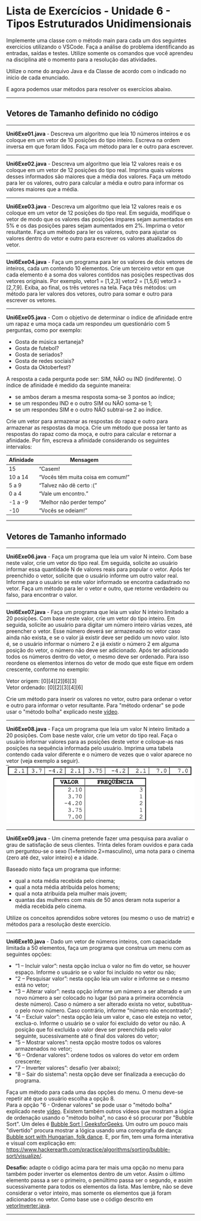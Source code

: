 # Lista de Exercícios - Unidade 6 - Tipos Estruturados Unidimensionais

Implemente  uma  classe  com  o  método  main  para  cada  um  dos seguintes  exercícios utilizando o VSCode. Faça a análise do problema identificando as entradas, saídas e testes. Utilize  somente  os  comandos  que  você  aprendeu  na  disciplina  até  o  momento  para  a resolução das atividades.

Utilize o nome do arquivo Java e da Classe de acordo com o indicado no inicio de cada enunciado.

E agora podemos usar métodos para resolver os exercícios abaixo.

----------

## Vetores de Tamanho definido no código

----------

**Uni6Exe01.java** - Descreva um algoritmo que leia 10 números inteiros e os coloque em um vetor de 10 posições do tipo inteiro. Escreva na ordem inversa em que foram lidos. Faça um método para ler e outro para escrever.

----------
**Uni6Exe02.java** - Descreva um algoritmo que leia 12 valores reais e os coloque em um vetor de 12 posições do tipo real. Imprima quais valores desses informados são maiores que a média dos valores. Faça um método para ler os valores, outro para calcular a média e outro para informar os valores maiores que a média.

----------
**Uni6Exe03.java** - Descreva um algoritmo que leia 12 valores reais e os coloque em um vetor de 12 posições do tipo real. Em seguida, modifique o vetor de modo que os valores das posições ímpares sejam aumentados em 5% e os das posições pares sejam aumentados em 2%. Imprima o vetor resultante. Faça um método para ler os valores, outro para ajustar os valores dentro do vetor e outro para escrever os valores atualizados do vetor.

----------
**Uni6Exe04.java** - Faça um programa para ler os valores de dois vetores de inteiros, cada um contendo 10 elementos. Crie um terceiro vetor em que cada elemento é a soma dos valores contidos nas posições respectivas dos vetores originais. Por exemplo, vetor1 = \[1,2,3] vetor2 = \[1,5,6] vetor3 = \[2,7,9]. Exiba, ao final, os três vetores na tela. Faça três métodos: um método para ler valores dos vetores, outro para somar e outro para escrever os vetores.

----------
**Uni6Exe05.java** - Com o objetivo de determinar o índice de afinidade entre um rapaz e uma moça cada um respondeu um questionário com 5 perguntas, como por exemplo:

- Gosta de música sertaneja?
- Gosta de futebol?
- Gosta de seriados?
- Gosta de redes sociais?
- Gosta da Oktoberfest?

A resposta a cada pergunta pode ser: SIM, NÃO ou IND (indiferente). O índice de afinidade é medido da seguinte maneira:

- se ambos deram a mesma resposta soma-se 3 pontos ao índice;
- se um respondeu IND e o outro SIM ou NÃO soma-se 1;
- se um respondeu SIM e o outro NÃO subtrai-se 2 ao índice.

Crie  um  vetor  para  armazenar  as  respostas  do  rapaz  e  outro  para  armazenar  as respostas da moça. Crie um método que possa ler tanto as respostas do rapaz como da moça, e outro para calcular e retornar  a  afinidade.  Por  fim, escreva  a  afinidade  considerando  os  seguintes intervalos:

| Afinidade | Mensagem                          |
|-----------|-----------------------------------|
| 15        | “Casem!                           |
| 10 a 14   | “Vocês têm muita coisa em comum!” |
| 5 a 9     | “Talvez não dê certo :(”          |
| 0 a 4     | “Vale um encontro.”               |
| -1 a -9   | “Melhor não perder tempo”         |
| -10       | “Vocês se odeiam!”                |

----------

## Vetores de Tamanho informado

----------
**Uni6Exe06.java** - Faça um programa que leia um valor N inteiro. Com base neste valor, crie um vetor do tipo real. Em seguida, solicite ao usuário informar essa quantidade N de valores reais para popular o vetor. Após ter preenchido o vetor, solicite que o usuário informe um outro valor real. Informe para o usuário se este valor informado se encontra cadastrado no vetor. Faça  um  método  para  ler  o  vetor e outro, que retorne verdadeiro ou falso, para encontrar o valor.

----------
**Uni6Exe07.java** - Faça um programa que leia um valor N inteiro limitado a 20 posições. Com base neste valor, crie um vetor do tipo inteiro. Em seguida, solicite ao usuário para digitar um número inteiro várias vezes, até preencher o vetor. Esse número deverá ser armazenado no vetor caso ainda não exista, e se o valor já existir deve ser pedido um novo valor. Isto é, se o usuário informar o número 2 e já existir o número 2 em alguma posição do vetor, o número não deve ser adicionado. Após ter adicionado todos os números dentro do vetor, o mesmo deve ser ordenado. Para isso reordene os elementos internos do vetor de modo que este fique em ordem crescente, conforme no exemplo:

Vetor origem: \[0]\[4]\[2]\[6]\[3]  
Vetor ordenado: \[0]\[2]\[3]\[4]\[6]

Crie um método para inserir os valores no vetor, outro para ordenar o vetor e outro para informar o vetor resultante. Para "método ordenar" se pode usar o "método bolha" explicado neste [vídeo](https://furb-my.sharepoint.com/:v:/g/personal/dalton_furb_br/Ec87A5jXv7VIkfpLSUyvbuYBrPSf3pXBO4lIWOj3TTMH1A?e=mugb45).

----------
**Uni6Exe08.java** - Faça um programa que leia um valor N inteiro limitado a 20 posições. Com base neste valor, crie um vetor do tipo real. Faça o usuário informar valores para as posições deste vetor e coloque-as nas posições na sequência informada pelo usuário. Imprima  uma tabela contendo cada valor diferente e o número de vezes que o valor aparece no vetor (veja exemplo a seguir).
![Uni6Exe08](./imgs/Uni6Exe08.png)

----------
**Uni6Exe09.java** - Um cinema pretende fazer uma pesquisa para avaliar o grau de satisfação de seus clientes. Trinta deles foram ouvidos e para cada um perguntou-se o sexo (1=feminino 2=masculino), uma nota para o cinema (zero até dez, valor inteiro) e a idade.

Baseado nisto faça um programa que informe:

- qual a nota média recebida pelo cinema;
- qual a nota média atribuída pelos homens;
- qual a nota atribuída pela mulher mais jovem;
- quantas das mulheres com mais de 50 anos deram nota superior a média recebida pelo cinema.

Utilize os conceitos aprendidos sobre vetores (ou mesmo o uso de matriz) e métodos para a resolução deste exercício.

----------
**Uni6Exe10.java** - Dado um vetor de números inteiros, com capacidade limitada a 50 elementos, faça um programa que construa um menu com as seguintes opções:

- “1 – Incluir valor”: nesta opção inclua o valor no fim do vetor, se houver espaço. Informe o usuário se o valor foi incluído no vetor ou não;
- “2 – Pesquisar valor”: nesta opção leia um valor e informe se o mesmo está no vetor;
- “3 – Alterar valor”: nesta opção informe um número a ser alterado e um novo número a ser colocado no lugar (só para a primeira ocorrência deste número). Caso o número a ser alterado exista no vetor, substitua-o pelo novo número. Caso contrário, informe “número não encontrado”;
- “4 – Excluir valor”: nesta opção leia um valor e, caso ele esteja no vetor, exclua-o. Informe o usuário se o valor foi excluído do vetor ou não. A posição que foi excluída o valor deve ser preenchida pelo valor seguinte, sucessivamente até o final dos valores do vetor;
- “5 – Mostrar valores”: nesta opção mostre todos os valores armazenados no vetor;
- “6 – Ordenar valores”: ordene todos os valores do vetor em ordem crescente;
- “7 – Inverter valores”: desafio (ver abaixo);  
- “8 – Sair do sistema”: nesta opção deve ser finalizada a execução do programa.

Faça um método para cada uma das opções do menu. O menu deve-se repetir até que o usuário escolha a opção 8.  
Para a opção "6 - Ordenar valores" se pode usar o "método bolha" explicado neste [vídeo](https://furb-my.sharepoint.com/:v:/g/personal/dalton_furb_br/Ec87A5jXv7VIkfpLSUyvbuYBrPSf3pXBO4lIWOj3TTMH1A?e=mugb45). Existem também outros vídeos que mostram a lógica de ordenação usando o "método bolha", no caso é só procurar por "Bubble Sort". Um deles é [Bubble Sort | GeeksforGeeks](<https://www.youtube.com/watch?v=nmhjrI-aW5o> "Bubble Sort | GeeksforGeeks"). Um outro um pouco mais "divertido" procura mostrar a lógica usando uma coreografia de dança: [Bubble sort with Hungarian, folk dance](https://www.youtube.com/watch?v=Iv3vgjM8Pv4 "Bubble sort with Hungarian, folk dance"). E, por fim, tem uma forma interativa e visual com explicação em: <https://www.hackerearth.com/practice/algorithms/sorting/bubble-sort/visualize/>.  

**Desafio:** adapte o código acima para ter mais uma opção no menu para também poder inverter os elementos dentro de um vetor. Assim o último elemento passa a ser o primeiro, o penúltimo passa ser o segundo, e assim sucessivamente para todos os elementos da lista. Mas lembre, não se deve considerar o vetor inteiro, mas somente os elementos que já foram adicionados no vetor. Como base use o código descrito em [vetorInverter.java](https://gist.github.com/dalton-reis/1c5f2bdf65b251730e1cb76c5a61bb1b).

----------

